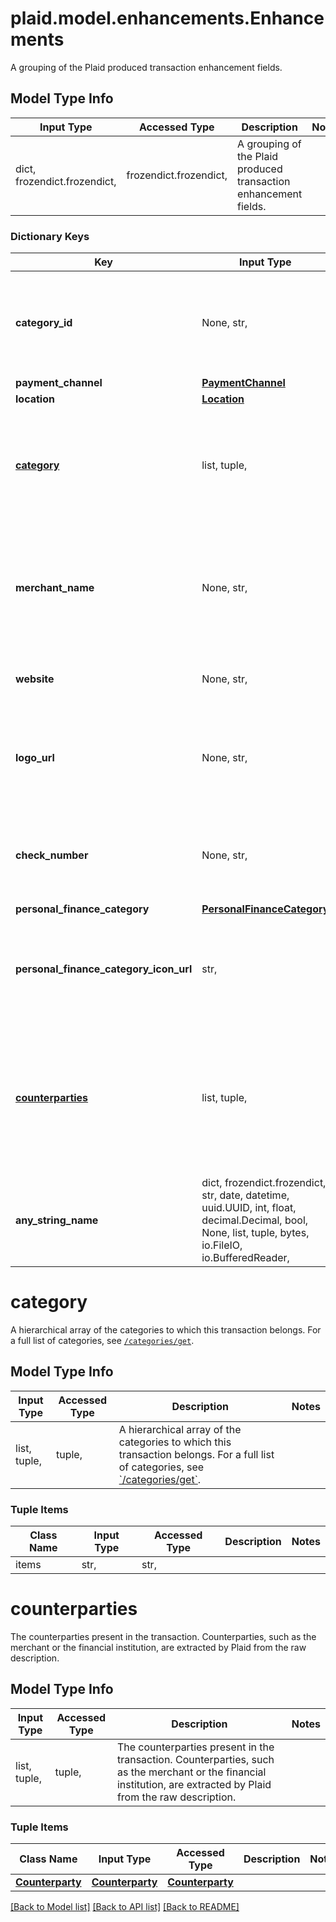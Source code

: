 # plaid.model.enhancements.Enhancements

A grouping of the Plaid produced transaction enhancement fields.

## Model Type Info
Input Type | Accessed Type | Description | Notes
------------ | ------------- | ------------- | -------------
dict, frozendict.frozendict,  | frozendict.frozendict,  | A grouping of the Plaid produced transaction enhancement fields. | 

### Dictionary Keys
Key | Input Type | Accessed Type | Description | Notes
------------ | ------------- | ------------- | ------------- | -------------
**category_id** | None, str,  | NoneClass, str,  | The ID of the category to which this transaction belongs. For a full list of categories, see [&#x60;/categories/get&#x60;](https://plaid.com/docs/api/products/transactions/#categoriesget). | 
**payment_channel** | [**PaymentChannel**](PaymentChannel.md) | [**PaymentChannel**](PaymentChannel.md) |  | 
**location** | [**Location**](Location.md) | [**Location**](Location.md) |  | 
**[category](#category)** | list, tuple,  | tuple,  | A hierarchical array of the categories to which this transaction belongs. For a full list of categories, see [&#x60;/categories/get&#x60;](https://plaid.com/docs/api/products/transactions/#categoriesget). | 
**merchant_name** | None, str,  | NoneClass, str,  | The name of the primary counterparty, such as the merchant or the financial institution, as extracted by Plaid from the raw description. | [optional] 
**website** | None, str,  | NoneClass, str,  | The website associated with this transaction, if available. | [optional] 
**logo_url** | None, str,  | NoneClass, str,  | The URL of a logo associated with this transaction, if available. The logo is formatted as a 100x100 pixel PNG file. | [optional] 
**check_number** | None, str,  | NoneClass, str,  | The check number of the transaction. This field is only populated for check transactions. | [optional] 
**personal_finance_category** | [**PersonalFinanceCategory**](PersonalFinanceCategory.md) | [**PersonalFinanceCategory**](PersonalFinanceCategory.md) |  | [optional] 
**personal_finance_category_icon_url** | str,  | str,  | A link to the icon associated with the primary personal finance category. The logo will always be 100x100 pixels. | [optional] 
**[counterparties](#counterparties)** | list, tuple,  | tuple,  | The counterparties present in the transaction. Counterparties, such as the merchant or the financial institution, are extracted by Plaid from the raw description. | [optional] 
**any_string_name** | dict, frozendict.frozendict, str, date, datetime, uuid.UUID, int, float, decimal.Decimal, bool, None, list, tuple, bytes, io.FileIO, io.BufferedReader,  | frozendict.frozendict, str, decimal.Decimal, BoolClass, NoneClass, tuple, bytes, FileIO | any string name can be used but the value must be the correct type | [optional]

# category

A hierarchical array of the categories to which this transaction belongs. For a full list of categories, see [`/categories/get`](https://plaid.com/docs/api/products/transactions/#categoriesget).

## Model Type Info
Input Type | Accessed Type | Description | Notes
------------ | ------------- | ------------- | -------------
list, tuple,  | tuple,  | A hierarchical array of the categories to which this transaction belongs. For a full list of categories, see [&#x60;/categories/get&#x60;](https://plaid.com/docs/api/products/transactions/#categoriesget). | 

### Tuple Items
Class Name | Input Type | Accessed Type | Description | Notes
------------- | ------------- | ------------- | ------------- | -------------
items | str,  | str,  |  | 

# counterparties

The counterparties present in the transaction. Counterparties, such as the merchant or the financial institution, are extracted by Plaid from the raw description.

## Model Type Info
Input Type | Accessed Type | Description | Notes
------------ | ------------- | ------------- | -------------
list, tuple,  | tuple,  | The counterparties present in the transaction. Counterparties, such as the merchant or the financial institution, are extracted by Plaid from the raw description. | 

### Tuple Items
Class Name | Input Type | Accessed Type | Description | Notes
------------- | ------------- | ------------- | ------------- | -------------
[**Counterparty**](Counterparty.md) | [**Counterparty**](Counterparty.md) | [**Counterparty**](Counterparty.md) |  | 

[[Back to Model list]](../../README.md#documentation-for-models) [[Back to API list]](../../README.md#documentation-for-api-endpoints) [[Back to README]](../../README.md)

